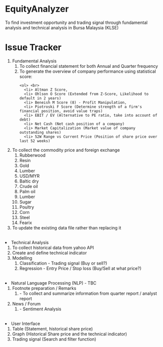 # EquityAnalyzer
To find investment opportunity and trading signal through fundamental analysis and technical analysis in Bursa Malaysia (KLSE)

# Issue Tracker

<ol>
<li> Fundamental Analysis
  
  <ol>
    <li> To collect financial statement for both Annual and Quarter frequency
    <li> To generate the overview of company performance using statistical score:     
    
    <ol> <br>
      <li> Altman Z Score, 
      <li> Ohlson O Score (Extended from Z-Score, Likelihood to default in 2 years)
      <li> Beneish M Score (8) - Profit Manipulation, 
      <li> Piotroski F Score (Determine strength of a firm's financial position, avoid value traps)
      <li> EBIT / EV (Alternative to PE ratio, take into account of debt)
      <li> Net Cash (Net cash position of a company)
      <li> Market Capitalization (Market value of company outstanding shares)
      <li> 52W Range vs Current Price (Position of share price over last 52 weeks)
  </ol> 
  
  <li> To collect the commodity price and foreign exchange
  <br>
  <ol>
    <li> Rubberwood
    <li> Resin
    <li> Gold
    <li> Lumber
    <li> USD/MYR
    <li> Baltic dry
    <li> Crude oil
    <li> Palm oil
    <li> Lumber
    <li> Sugar
    <li> Poultry
    <li> Corn
    <li> Steel
    <li> Fearix
  </ol>
  
  <li> To update the existing data file rather than replacing it
 </ol>

<br>
<li> Technical Analysis
  <ol>
    <li> To collect historical data from yahoo API
    <li> Create and define technical indicator
    <li> Modelling
      <ol>
        <li> Classification - Trading signal (Buy or sell?)
        <li> Regression - Entry Price / Stop loss (Buy/Sell at what price?)
      </ol>
  </ol>

<br>
<li> Natural Language Processing (NLP) - TBC
  <ol>
    <li> Footnote preparation / Remarks
    <ol> <li> - To collect and summarize information from quarter report / analyst report </ol>
    <li> News / Forum
    <ol> <li> - Sentiment Analysis </ol>
  </ol>
  
<br>
<li> User Interface
  <ol>
    <li> Table (Statement, historical share price)
    <li> Graph (Historical Share price and the technical indicator)
    <li> Trading signal (Search and filter function)
  </ol>
</ol>  
